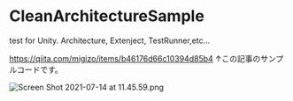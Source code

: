 # CleanArchitectureSample
test for Unity. Architecture, Extenject, TestRunner,etc...

https://qiita.com/migizo/items/b46176d66c10394d85b4
↑この記事のサンプルコードです。

![Screen Shot 2021-07-14 at 11.45.59.png](https://qiita-image-store.s3.ap-northeast-1.amazonaws.com/0/136558/62e0d99a-8576-6a64-ade5-7fd16d48b983.png)
